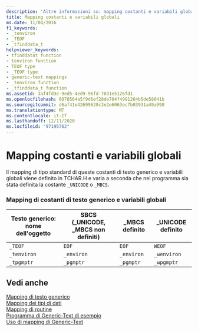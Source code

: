 ```yaml
---
description: 'Altre informazioni su: mapping costanti e variabili globali'
title: Mapping costanti e variabili globali
ms.date: 11/04/2016
f1_keywords:
- _tenviron
- _TEOF
- _tfinddata_t
helpviewer_keywords:
- tfinddatat function
- tenviron function
- TEOF type
- _TEOF type
- generic-text mappings
- _tenviron function
- _tfinddata_t function
ms.assetid: 3af4fd3e-9ed5-4ed9-96fd-7031e5126fd1
ms.openlocfilehash: 6078564a5f9d6ef28de704f4991264b5de58041b
ms.sourcegitcommit: d6af41e42699628c3e2e6063ec7b03931a49a098
ms.translationtype: MT
ms.contentlocale: it-IT
ms.lasthandoff: 12/11/2020
ms.locfileid: "97195762"
---
```

# <a name="constant-and-global-variable-mappings"></a>Mapping costanti e variabili globali

Il mapping di tipo standard di queste costanti di testo generico e variabili globali viene definito in TCHAR.H e varia a seconda che nel programma sia stata definita la costante `_UNICODE` o `_MBCS`.

### <a name="generic-text-constant-and-global-variable-mappings"></a>Mapping di costanti di testo generico e variabili globali

|Testo generico: nome dell'oggetto|SBCS (_UNICODE, _MBCS non definiti)|_MBCS definito|_UNICODE definito|
|----------------------------------|--------------------------------------------|--------------------|-----------------------|
|`_TEOF`|`EOF`|`EOF`|`WEOF`|
|`_tenviron`|`_environ`|`_environ`|`_wenviron`|
|`_tpgmptr`|`_pgmptr`|`_pgmptr`|`_wpgmptr`|

## <a name="see-also"></a>Vedi anche

[Mapping di testo generico](../c-runtime-library/generic-text-mappings.md)<br/>
[Mapping dei tipi di dati](../c-runtime-library/data-type-mappings.md)<br/>
[Mapping di routine](../c-runtime-library/routine-mappings.md)<br/>
[Programma di Generic-Text di esempio](../c-runtime-library/a-sample-generic-text-program.md)<br/>
[Uso di mapping di Generic-Text](../c-runtime-library/using-generic-text-mappings.md)
